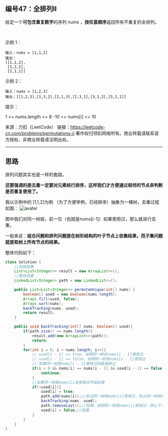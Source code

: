 ## 编号47：全排列Ⅱ
给定一个**可包含重复数字**的序列 nums ，**按任意顺序**返回所有不重复的全排列。

 

示例 1：
```
输入：nums = [1,1,2]
输出：
[[1,1,2],
 [1,2,1],
 [2,1,1]]
```
示例 2：
```
输入：nums = [1,2,3]
输出：[[1,2,3],[1,3,2],[2,1,3],[2,3,1],[3,1,2],[3,2,1]] 
```
提示：

1 <= nums.length <= 8
-10 <= nums[i] <= 10

来源：力扣（LeetCode）
链接：https://leetcode-cn.com/problems/permutations-ii
著作权归领扣网络所有。商业转载请联系官方授权，非商业转载请注明出处。

---
## 思路
排列问题其实也是一样的套路。

**还要强调的是去重一定要对元素经行排序，这样我们才方便通过相邻的节点来判断是否重复使用了。**

我以示例中的 [1,1,2]为例 （为了方便举例，已经排序）抽象为一棵树，去重过程如图：
![avater](https://camo.githubusercontent.com/fcfd646bdc26aaa94c6e07b84a1011405b84e8445d744360f871e76e2daf54ac/68747470733a2f2f696d672d626c6f672e6373646e696d672e636e2f32303230313132343230313333313232332e706e67)

图中我们对同一树层，前一位（也就是nums[i-1]）如果使用过，那么就进行去重。

一般来说：**组合问题和排列问题是在树形结构的叶子节点上收集结果，而子集问题就是取树上所有节点的结果。**

整体代码如下：
```java
class Solution {
    //存放结果
    List<List<Integer>> result = new ArrayList<>();
    //暂存结果
    LinkedList<Integer> path = new LinkedList<>();

    public List<List<Integer>> permuteUnique(int[] nums) {
        boolean[] used = new boolean[nums.length];
        Arrays.fill(used, false);
        Arrays.sort(nums);
        backTracking(nums, used);
        return result;
    }

    public void backTracking(int[] nums, boolean[] used){
        if(path.size() == nums.length){
            result.add(new ArrayList<>(path));
            return;
        }
        for(int i = 0; i < nums.length; i++){
            // used[i - 1] == true，说明同⼀树⽀nums[i - 1]使⽤过
            // used[i - 1] == false，说明同⼀树层nums[i - 1]使⽤过
            // 如果同⼀树层nums[i - 1]使⽤过则直接跳过
            if(i > 0 && nums[i] == nums[i - 1] && used[i - 1] == false){
                continue;
            }
            //如果同一树枝nums[i]没使用过开始处理
            if(!used[i]){
                used[i] = true;
                path.add(nums[i]);//标记同一树枝nums[i]使用过，防止同一树枝重复使用
                backTracking(nums, used);
                path.removeLast();//回溯，说明同一树层nums[i]使用过，防止下一树层重复
                used[i] = false;//回溯
            }
        }
    }
}
```